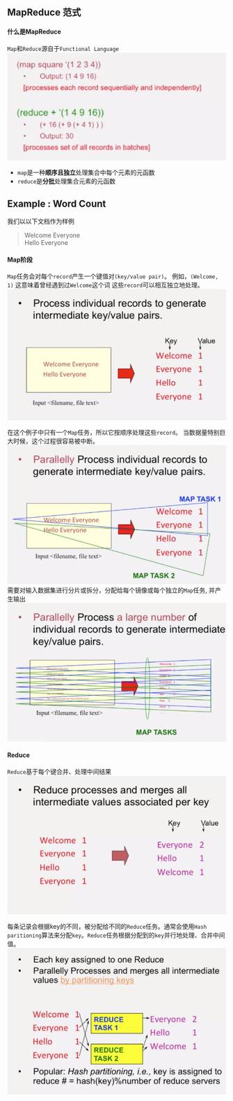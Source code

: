 ## MapReduce 范式

#### 什么是MapReduce

`Map`和`Reduce`源自于`Functional Language`
![](https://github.com/ZhangShiqiu1993/notes/raw/master/cloud/4.%20MapReduce%20Paradigm/assets/1.png)

+ `map`是一种**顺序且独立**处理集合中每个元素的元函数
+ `reduce`是**分批**处理集合元素的元函数

## Example : Word Count
我们以以下文档作为样例

> Welcome Everyone <br>
> Hello Everyone

#### Map阶段
`Map`任务会对每个`record`产生一个键值对`(key/value pair)`。
例如，`(Welcome, 1)` 这意味着曾经遇到过`Welcome`这个词
这些`record`可以相互独立地处理。
![](https://github.com/ZhangShiqiu1993/notes/raw/master/cloud/4.%20MapReduce%20Paradigm/assets/2.png)


在这个例子中只有一个`Map`任务，所以它按顺序处理这些`record`。
当数据量特别巨大时候，这个过程很容易被中断。
![](https://github.com/ZhangShiqiu1993/notes/raw/master/cloud/4.%20MapReduce%20Paradigm/assets/3.png)
需要对输入数据集进行分片或拆分，分配给每个镜像或每个独立的`Map`任务, 并产生输出
![](https://github.com/ZhangShiqiu1993/notes/raw/master/cloud/4.%20MapReduce%20Paradigm/assets/4.png)


#### Reduce
`Reduce`基于每个键合并、处理中间结果
![](https://github.com/ZhangShiqiu1993/notes/raw/master/cloud/4.%20MapReduce%20Paradigm/assets/5.png)

每条记录会根据key的不同，被分配给不同的`Reduce`任务。通常会使用`Hash paritioning`算法来分配`key`。`Reduce`任务根据分配到的`key`并行地处理、合并中间值。
![](https://github.com/ZhangShiqiu1993/notes/raw/master/cloud/4.%20MapReduce%20Paradigm/assets/6.png)
